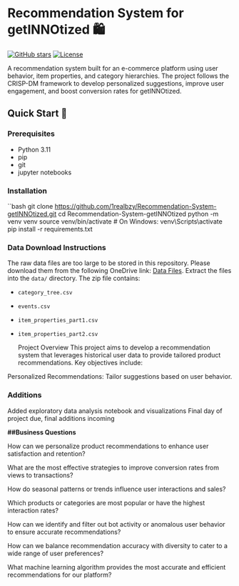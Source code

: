 
# Recommendation System for getINNOtized 🛍️

[![GitHub stars](https://img.shields.io/github/stars/1realbzy/Recommendation-System-getINNOtized?style=social)](https://github.com/1realbzy/Recommendation-System-getINNOtized)
[![License](https://img.shields.io/badge/License-MIT-blue.svg)](LICENSE)

A recommendation system built for an e-commerce platform using user behavior, item properties, and category hierarchies. The project follows the CRISP-DM framework to develop personalized suggestions, improve user engagement, and boost conversion rates for getINNOtized.

## Quick Start 🚀

### Prerequisites
- Python 3.11
- pip
- git
- jupyter notebooks

### Installation
``bash
git clone https://github.com/1realbzy/Recommendation-System-getINNOtized.git
cd Recommendation-System-getINNOtized
python -m venv venv
source venv/bin/activate  # On Windows: venv\Scripts\activate
pip install -r requirements.txt


### Data Download Instructions
The raw data files are too large to be stored in this repository. Please download them from the following OneDrive link: [Data Files](https://imperialgeneralcom-my.sharepoint.com/:u:/g/personal/hbempong_imperialgeneral_com/ESNnuUUceTNBt-VMLTrkhW0BkKflTTZ-hcABLSDztQylnQ?e=Rwfool). Extract the files into the `data/` directory. The zip file contains:
- `category_tree.csv`
- `events.csv`
- `item_properties_part1.csv`
- `item_properties_part2.csv`

  Project Overview
This project aims to develop a recommendation system that leverages historical user data to provide tailored product recommendations. Key objectives include:

Personalized Recommendations: Tailor suggestions based on user behavior.

### Additions
Added exploratory data analysis notebook and visualizations
Final day of project due, final additions incoming


**##Business Questions**

How can we personalize product recommendations to enhance user satisfaction and retention?

What are the most effective strategies to improve conversion rates from views to transactions?

How do seasonal patterns or trends influence user interactions and sales?

Which products or categories are most popular or have the highest interaction rates?

How can we identify and filter out bot activity or anomalous user behavior to ensure accurate recommendations?

How can we balance recommendation accuracy with diversity to cater to a wide range of user preferences?

What machine learning algorithm provides the most accurate and efficient recommendations for our platform?
